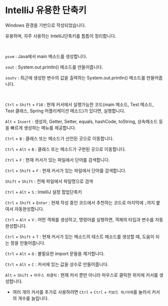# IntelliJ 유용한 단축키

Windows 환경을 기반으로 작성되었습니다.

유용하며, 자주 사용하는 IntelliJ단축키를 틈틈이 정리합니다.

<br>

`psvm` : Java에서 main 메소드를 생성합니다.

`sout` : System.out.println() 메소드를 만들어줍니다.

`soutv` : 최근에 생성한 변수의 값을 출력하는 System.out.println() 메소드를 만들어줍니다.

<br>

`Ctrl` + `Shift` + `F10` : 현재 커서에서 실행가능한 코드(main 메소드, Test 메소드, Test 클래스, Spring 어플리케이션 메소드)가 있다면, 실행합니다.

`Alt` + `Insert` : 생성자, Getter, Setter, equals, hashCode, toString, 상속메소드 등을 빠르게 생성하는 메뉴를 제공합니다.

`Ctrl` + `B` : 클래스 또는 메소드가 선언된 곳으로 이동합니다.

`Ctrl` + `Alt` + `B` : 클래스 또는 메소드가 구현된 곳으로 이동합니다.

`Ctrl` + `F` : 현재 커서가 있는 파일에서 단어를 검색합니다.

`Ctrl` + `Shift` + `F` : 현재 커서가 있는 파일에서 단어를 검색합니다.

`Shift` + `Shift` : 전체 파일에서 파일명으로 검색

`Ctrl` + `Alt` + `S` : IntelliJ 설정 팝업단축키

`Ctrl` + `Shift` + `Enter` : 현재 작성 중인 코드에서 추천하는 코드로 마지막에 `;`까지 붙여서 자동완성합니다.

`Ctrl` + `Alt` + `V` : 어떤 객체를 생성하고, 명령어를 실행하면, 객체의 타입과 변수를 자동완성합니다.

`Ctrl` + `Shift` + `T` : 현재 커서가 있는 메소드의 테스트 메소드를 생성할 때, 도움이 되는 창을 만들어줍니다.

`Ctrl` + `Alt` + `O` : 불필요한 import 문들을 제거합니다.

`Ctrl` + `Alt` + `C` : 커서에 있는 값을 상수로 만들어줍니다.

`Alt` + `Shift` + `마우스 좌클릭` : 현재 커서 뿐만 아니라 마우스로 클릭한 위치에 커서를 생성합니다. 

- 여러 개의 커서를 추가로 사용하려면 `Ctrl` + `Ctrl` + `키보드 위/아래`를 눌러서 커서의 개수를 늘립니다.
